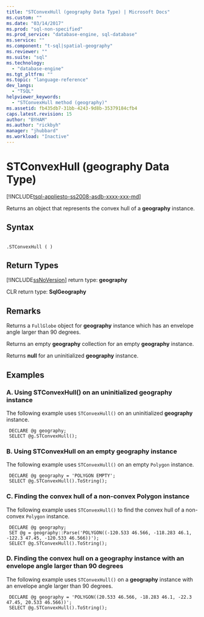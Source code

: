 ```yaml
---
title: "STConvexHull (geography Data Type) | Microsoft Docs"
ms.custom: ""
ms.date: "03/14/2017"
ms.prod: "sql-non-specified"
ms.prod_service: "database-engine, sql-database"
ms.service: ""
ms.component: "t-sql|spatial-geography"
ms.reviewer: ""
ms.suite: "sql"
ms.technology: 
  - "database-engine"
ms.tgt_pltfrm: ""
ms.topic: "language-reference"
dev_langs: 
  - "TSQL"
helpviewer_keywords: 
  - "STConvexHull method (geography)"
ms.assetid: fb435db7-31bb-4243-9d8b-35379184cfb4
caps.latest.revision: 15
author: "BYHAM"
ms.author: "rickbyh"
manager: "jhubbard"
ms.workload: "Inactive"
---
```

# STConvexHull (geography Data Type)
[!INCLUDE[tsql-appliesto-ss2008-asdb-xxxx-xxx-md](../../includes/tsql-appliesto-ss2008-asdb-xxxx-xxx-md.md)]

  Returns an object that represents the convex hull of a **geography** instance.  
  
## Syntax  
  
```  
  
.STConvexHull ( )  
```  
  
## Return Types  
 [!INCLUDE[ssNoVersion](../../includes/ssnoversion-md.md)] return type: **geography**  
  
 CLR return type: **SqlGeography**  
  
## Remarks  
 Returns a `FullGlobe` object for **geography** instance which has an envelope angle larger than 90 degrees.  
  
 Returns an empty **geography** collection for an empty **geography** instance.  
  
 Returns **null** for an uninitialized **geography** instance.  
  
## Examples  
  
### A. Using STConvexHull() on an uninitialized geography instance  
 The following example uses `STConvexHull()` on an uninitialized **geography** instance.  
  
```
 DECLARE @g geography;  
 SELECT @g.STConvexHull();
 ```  
  
### B. Using STConvexHull on an empty geography instance  
 The following example uses `STConvexHull()` on an empty `Polygon` instance.  
  
```
 DECLARE @g geography = 'POLYGON EMPTY';  
 SELECT @g.STConvexHull().ToString();
 ```  
  
### C. Finding the convex hull of a non-convex Polygon instance  
 The following example uses `STConvexHull()` to find the convex hull of a non-convex `Polygon` instance.  
  
```  
 DECLARE @g geography;  
 SET @g = geography::Parse('POLYGON((-120.533 46.566, -118.283 46.1, -122.3 47.45, -120.533 46.566))');  
 SELECT @g.STConvexHull().ToString();  
```  
  
### D. Finding the convex hull on a geography instance with an envelope angle larger than 90 degrees  
 The following example uses `STConvexHull()` on a **geography** instance with an envelope angle larger than 90 degrees.  
  
```
 DECLARE @g geography = 'POLYGON((20.533 46.566, -18.283 46.1, -22.3 47.45, 20.533 46.566))';  
 SELECT @g.STConvexHull().ToString();
 ```  
  
  
